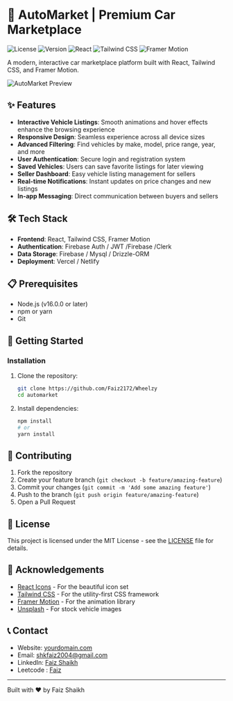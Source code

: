 # 🚗 AutoMarket | Premium Car Marketplace

![License](https://img.shields.io/badge/license-MIT-blue)
![Version](https://img.shields.io/badge/version-1.0.0-brightgreen)
![React](https://img.shields.io/badge/React-18.2.0-61DAFB)
![Tailwind CSS](https://img.shields.io/badge/Tailwind_CSS-3.3.3-38B2AC)
![Framer Motion](https://img.shields.io/badge/Framer_Motion-10.16.4-0055FF)

A modern, interactive car marketplace platform built with React, Tailwind CSS, and Framer Motion.

![AutoMarket Preview](https://via.placeholder.com/1200x630)

## ✨ Features

- **Interactive Vehicle Listings**: Smooth animations and hover effects enhance the browsing experience
- **Responsive Design**: Seamless experience across all device sizes
- **Advanced Filtering**: Find vehicles by make, model, price range, year, and more
- **User Authentication**: Secure login and registration system
- **Saved Vehicles**: Users can save favorite listings for later viewing
- **Seller Dashboard**: Easy vehicle listing management for sellers
- **Real-time Notifications**: Instant updates on price changes and new listings
- **In-app Messaging**: Direct communication between buyers and sellers

## 🛠️ Tech Stack

- **Frontend**: React, Tailwind CSS, Framer Motion
- **Authentication**: Firebase Auth / JWT /Firebase /Clerk
- **Data Storage**: Firebase / Mysql / Drizzle-ORM
- **Deployment**: Vercel / Netlify

## 📋 Prerequisites

- Node.js (v16.0.0 or later)
- npm or yarn
- Git

## 🚀 Getting Started

### Installation

1. Clone the repository:
   ```bash
   git clone https://github.com/Faiz2172/Wheelzy
   cd automarket
   ```

2. Install dependencies:
   ```bash
   npm install
   # or
   yarn install
   ```
## 🤝 Contributing

1. Fork the repository
2. Create your feature branch (`git checkout -b feature/amazing-feature`)
3. Commit your changes (`git commit -m 'Add some amazing feature'`)
4. Push to the branch (`git push origin feature/amazing-feature`)
5. Open a Pull Request

## 📄 License

This project is licensed under the MIT License - see the [LICENSE](LICENSE) file for details.

## 👏 Acknowledgements

- [React Icons](https://react-icons.github.io/react-icons/) - For the beautiful icon set
- [Tailwind CSS](https://tailwindcss.com/) - For the utility-first CSS framework
- [Framer Motion](https://www.framer.com/motion/) - For the animation library
- [Unsplash](https://unsplash.com/) - For stock vehicle images

## 📞 Contact

- Website: [yourdomain.com](https://yourdomain.com)
- Email: shkfaiz2004@gmail.com
- LinkedIn: [Faiz Shaikh](https://www.linkedin.com/in/faiz-shaikh-1a9a85258)
- Leetcode : [Faiz](https://leetcode.com/u/faizshk2004/)
---
Built with ♥ by Faiz Shaikh
